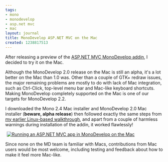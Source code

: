 ```yaml
---
tags:
- mono
- monodevelop
- asp.net mvc
- mac
layout: journal
title: MonoDevelop ASP.NET MVC on the Mac
created: 1238817513
---
```

After releasing a preview of the <a href="http://mjhutchinson.com/journal/2009/04/02/aspnet_mvc_monodevelop_addin_preview">ASP.NET MVC MonoDevelop addin</a>, I decided to try it on the Mac. 

Although the MonoDevelop 2.0 release on the Mac is still an alpha, it's a lot better on the Mac than 1.0 was. Other than a couple of GTK+ redraw issues, the major remaining problems are mostly to do with lack of Mac integration, such as Ctrl-Click, top-level menu bar and Mac-like keyboard shortcuts. Making MonoDevelop completely supported on the Mac is one of our targets for MonoDevelop 2.2.

I downloaded the Mono 2.4 Mac installer and MonoDevelop 2.0 Mac installer (<strong>beware, alpha release</strong>)  then followed exactly the same steps from <a href="http://mjhutchinson.com/journal/2009/04/02/aspnet_mvc_monodevelop_addin_preview">my earlier Linux-based walkthrough</a>, and apart from a couple of harmless warnings during installation of the addin, it worked flawlessly!

<a href="http://mjhutchinson.com/files/images/MonoScreenshots/AspMvcAddin-Mac.png "><img src="http://mjhutchinson.com/files/images/MonoScreenshots/AspMvcAddin-Mac-thumb.png" alt="Running an ASP.NET MVC app in MonoDevelop on the Mac" style="max-width:98%; display:block;margin-left:auto;margin-right:auto;" /></a>

Since none on the MD team is familiar with Macs, contributions from Mac users would be most welcome, including testing and feedback about how to make it feel more Mac-like.
<!--break-->
